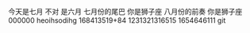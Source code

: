 今天是七月
不对  是六月
七月份的尾巴 你是狮子座
八月份的前奏 你是狮子座
000000
heoihsodihg
168413519+84
1231321316515
1654646111
git